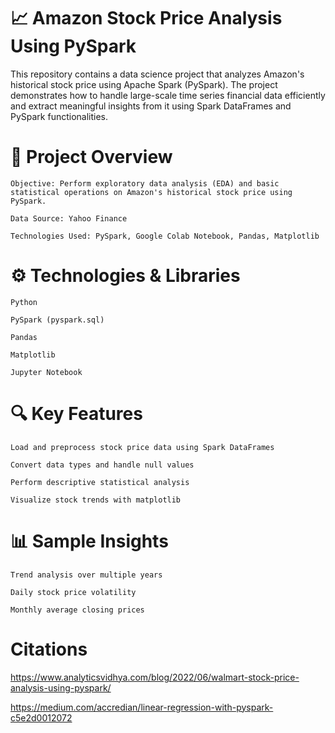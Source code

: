 # 📈 Amazon Stock Price Analysis Using PySpark

This repository contains a data science project that analyzes Amazon's historical stock price using Apache Spark (PySpark). The project demonstrates how to handle large-scale time series financial data efficiently and extract meaningful insights from it using Spark DataFrames and PySpark functionalities.

# 🚀 Project Overview

    Objective: Perform exploratory data analysis (EDA) and basic statistical operations on Amazon's historical stock price using PySpark.

    Data Source: Yahoo Finance

    Technologies Used: PySpark, Google Colab Notebook, Pandas, Matplotlib

# ⚙️ Technologies & Libraries

    Python

    PySpark (pyspark.sql)

    Pandas

    Matplotlib

    Jupyter Notebook

# 🔍 Key Features

    Load and preprocess stock price data using Spark DataFrames

    Convert data types and handle null values

    Perform descriptive statistical analysis

    Visualize stock trends with matplotlib

# 📊 Sample Insights

    Trend analysis over multiple years

    Daily stock price volatility

    Monthly average closing prices

# Citations

https://www.analyticsvidhya.com/blog/2022/06/walmart-stock-price-analysis-using-pyspark/

https://medium.com/accredian/linear-regression-with-pyspark-c5e2d0012072

